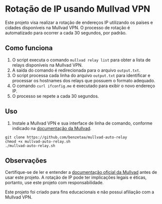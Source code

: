 # Rotação de IP usando Mullvad VPN

Este projeto visa realizar a rotação de endereços IP utilizando os países e cidades disponíveis na Mullvad VPN. O processo de rotação é automatizado para ocorrer a cada 30 segundos, por padrão.

## Como funciona

1. O script executa o comando `mullvad relay list` para obter a lista de relays disponíveis na Mullvad VPN.
2. A saída do comando é redirecionada para o arquivo `output.txt`.
3. O script processa cada linha do arquivo `output.txt` para identificar e processar os hostnames dos relays que possuem o formato adequado.
5. O comando `curl ifconfig.me` é executado para exibir o novo endereço IP.
6. O processo se repete a cada 30 segundos.

## Uso

1. Instale a Mullvad VPN e sua interface de linha de comando, conforme indicado na [documentação da Mullvad](https://mullvad.net/pt/help/how-use-mullvad-cli/).
```
git clone https://github.com/benzetaa/mullvad-auto-relay
chmod +x mullvad-auto-relay.sh
./mullvad-auto-relay.sh
```

## Observações

Certifique-se de ler e entender a [documentação oficial da Mullvad](https://mullvad.net/pt/help/how-use-mullvad-cli/) antes de usar este projeto. A rotação de IP pode ter implicações legais e éticas, portanto, use este projeto com responsabilidade.

Este projeto foi criado para fins educacionais e não possui afiliação com a Mullvad VPN.